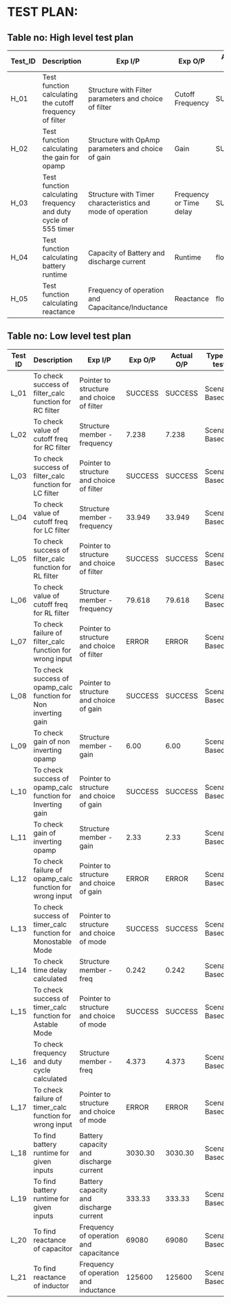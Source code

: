 # TEST PLAN:

## Table no: High level test plan

| **Test_ID** | **Description**                                                     | **Exp I/P**                                                    | **Exp O/P**                 | **Actual O/P** | **Type of Test**   |
|---------|-----------------------------------------------------------------|------------------------------------------------------------|-------------------------|------------|----------------|
| H_01    | Test function calculating the cutoff frequency of filter        | Structure with Filter parameters and choice of filter      | Cutoff Frequency        | SUCCESS    | Scenario Based |
| H_02    | Test function calculating the gain for opamp                    | Structure with OpAmp parameters and choice of gain         | Gain                    | SUCCESS    | Scenario Based |
| H_03    | Test function calculating frequency and duty cycle of 555 timer | Structure with Timer characteristics and mode of operation | Frequency or Time delay | SUCCESS    | Scenario Based |
| H_04    | Test function calculating battery runtime                       | Capacity of Battery and discharge current                  | Runtime                 | float time | Scenario Based |
| H_05    | Test function calculating reactance                             | Frequency of operation and Capacitance/Inductance          | Reactance               | float reac |                |

## Table no: Low level test plan

| **Test ID** | **Description**                                                | **Exp I/P**                               | **Exp O/P** | **Actual O/P** | **Type of test** |
|-------------|----------------------------------------------------------------|-------------------------------------------|-------------|----------------|------------------|
| L_01        | To check success of filter_calc function for RC filter         | Pointer to structure and choice of filter | SUCCESS     | SUCCESS        | Scenario Based   |
| L_02        | To check value of cutoff freq for RC filter                    | Structure member - frequency              | 7.238       | 7.238          | Scenario Based   |
| L_03        | To check success of filter_calc function for LC filter         | Pointer to structure and choice of filter | SUCCESS     | SUCCESS        | Scenario Based   |
| L_04        | To check value of cutoff freq for LC filter                    | Structure member - frequency              | 33.949      | 33.949         | Scenario Based   |
| L_05        | To check success of filter_calc function for RL filter         | Pointer to structure and choice of filter | SUCCESS     | SUCCESS        | Scenario Based   |
| L_06        | To check value of cutoff freq for RL filter                    | Structure member - frequency              | 79.618      | 79.618         | Scenario Based   |
| L_07        | To check failure of filter_calc function for wrong input       | Pointer to structure and choice of filter | ERROR       | ERROR          | Scenario Based   |
| L_08        | To check success of opamp_calc function for Non inverting gain | Pointer to structure and choice of gain   | SUCCESS     | SUCCESS        | Scenario Based   |
| L_09        | To check gain of non inverting opamp                           | Structure member - gain                   | 6.00        | 6.00           | Scenario Based   |
| L_10        | To check success of opamp_calc function for Inverting gain     | Pointer to structure and choice of gain   | SUCCESS     | SUCCESS        | Scenario Based   |
| L_11        | To check gain of inverting opamp                               | Structure member - gain                   | 2.33        | 2.33           | Scenario Based   |
| L_12        | To check failure of opamp_calc function for wrong input        | Pointer to structure and choice of gain   | ERROR       | ERROR          | Scenario Based   |
| L_13        | To check success of timer_calc function for Monostable Mode    | Pointer to structure and choice of mode   | SUCCESS     | SUCCESS        | Scenario Based   |
| L_14        | To check time delay calculated                                 | Structure member - freq                   | 0.242       | 0.242          | Scenario Based   |
| L_15        | To check success of timer_calc function for Astable Mode       | Pointer to structure and choice of mode   | SUCCESS     | SUCCESS        | Scenario Based   |
| L_16        | To check frequency and duty cycle calculated                   | Structure member - freq                   | 4.373       | 4.373          | Scenario Based   |
| L_17        | To check failure of timer_calc function for wrong input        | Pointer to structure and choice of mode   | ERROR       | ERROR          | Scenario Based   |
| L_18        | To find battery runtime for given inputs                       | Battery capacity and discharge current    | 3030.30     | 3030.30        | Scenario Based   |
| L_19        | To find battery runtime for given inputs                       | Battery capacity and discharge current    | 333.33      | 333.33         | Scenario Based   |
| L_20        | To find reactance of capacitor                                 | Frequency of operation and capacitance    | 69080       | 69080          | Scenario Based   |
| L_21        | To find reactance of inductor                                  | Frequency of operation and inductance     | 125600      | 125600         | Scenario Based   |